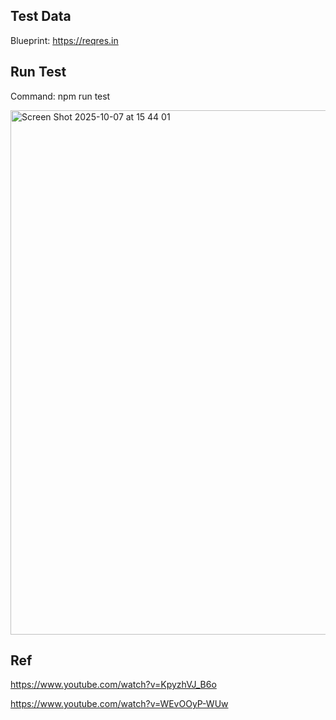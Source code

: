 ## Test Data
Blueprint: https://reqres.in

## Run Test

Command: npm run test

<img width="1068" height="839" alt="Screen Shot 2025-10-07 at 15 44 01" src="https://github.com/user-attachments/assets/7cb2973f-67a6-497c-8f06-90309ca92197" />

## Ref
https://www.youtube.com/watch?v=KpyzhVJ_B6o

https://www.youtube.com/watch?v=WEvOOyP-WUw
